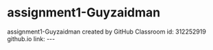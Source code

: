 # assignment1-Guyzaidman
assignment1-Guyzaidman created by GitHub Classroom
id: 312252919
github.io link: ---
